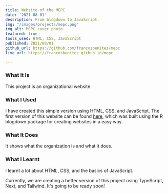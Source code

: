 ```yaml
---
title: Website of the MEPC
date: '2021-08-01'
description: From blogdown to JavaScript.
img: "/images/projects/mepc.png"
img_alt: MEPC cover photo.
featured: true
tools_used: HTML, CSS, JavaScript
published: 2021/08/01
github_url: https://github.com/francosbenitez/mepc
live_url: https://francosbenitez.github.io/mepc

---
```

### What It Is
This project is an organizational website. 

### What I Used
I have created this simple version using HTML, CSS, and JavaScript. The first version of this website can be found [here](https://mepc.netlify.app/), which was built using the R blogdown package for creating websites in a easy way.

### What It Does
It shows what the organization is and what it does.

### What I Learnt
I learnt a lot about HTML, CSS, and the basics of JavaScript. 

Currently, we are creating a better version of this project using TypeScript, Next, and Tailwind. It's going to be ready soon!